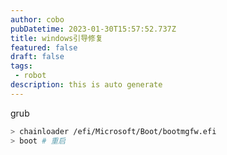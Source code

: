 ```yaml
---
author: cobo
pubDatetime: 2023-01-30T15:57:52.737Z
title: windows引导修复
featured: false
draft: false
tags:
 - robot
description: this is auto generate
---
```

grub

```sh
> chainloader /efi/Microsoft/Boot/bootmgfw.efi
> boot # 重启
```
